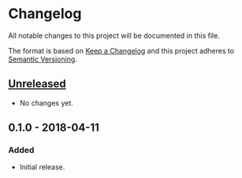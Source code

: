 # Changelog
All notable changes to this project will be documented in this file.

The format is based on [Keep a Changelog](http://keepachangelog.com/en/1.0.0/)
and this project adheres to [Semantic Versioning](http://semver.org/spec/v2.0.0.html).

## [Unreleased]
- No changes yet.

## 0.1.0 - 2018-04-11
### Added
- Initial release.

[Unreleased]: https://github.com/uber/prototool/compare/v0.1.0...HEAD
